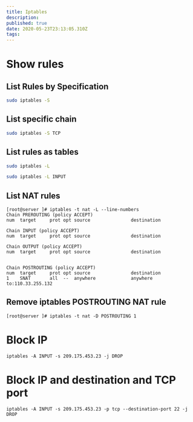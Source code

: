 ```yaml
---
title: Iptables
description: 
published: true
date: 2020-05-23T23:13:05.310Z
tags: 
---
```


# Show rules

## List Rules by Specification

```sh
sudo iptables -S
```

## List specific chain
```sh
sudo iptables -S TCP
```
## List rules as tables
```sh
sudo iptables -L
```
```sh
sudo iptables -L INPUT
```

## List NAT rules


```text
[root@server ]# iptables -t nat -L --line-numbers
Chain PREROUTING (policy ACCEPT)
num  target     prot opt source               destination         

Chain INPUT (policy ACCEPT)
num  target     prot opt source               destination         

Chain OUTPUT (policy ACCEPT)
num  target     prot opt source               destination         


Chain POSTROUTING (policy ACCEPT)
num  target     prot opt source               destination         
1    SNAT       all  --  anywhere             anywhere             to:110.33.255.132
```


## Remove iptables POSTROUTING NAT rule


```text
[root@server ]# iptables -t nat -D POSTROUTING 1

```




# Block IP
```text
iptables -A INPUT -s 209.175.453.23 -j DROP
```

# Block IP and destination and TCP port
```text
iptables -A INPUT -s 209.175.453.23 -p tcp --destination-port 22 -j DROP
```